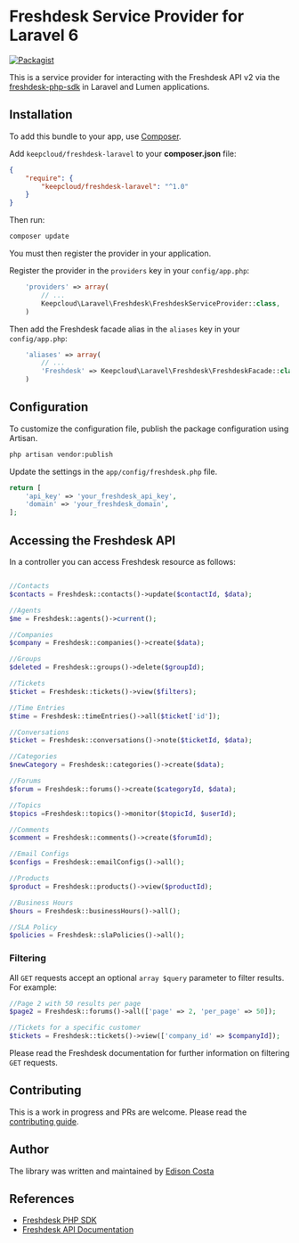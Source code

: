 # Freshdesk Service Provider for Laravel 6

[![Packagist](https://img.shields.io/badge/Packagist-freshdesk--laravel-blue)](https://packagist.org/packages/keepcloud/freshdesk-php-sdk)

This is a service provider for interacting with the Freshdesk API v2 via the 
[freshdesk-php-sdk](https://github.com/keepcloud/freshdesk-php-sdk) in Laravel and Lumen applications.

## Installation

To add this bundle to your app, use [Composer](https://getcomposer.org).

Add `keepcloud/freshdesk-laravel` to your **composer.json** file:

```json
{
    "require": {
        "keepcloud/freshdesk-laravel": "^1.0"
    }
}
```

Then run:
 
 ```sh
 composer update
 ```

You must then register the provider in your application.

Register the provider in the `providers` key in your `config/app.php`:

```php
    'providers' => array(
        // ...
        Keepcloud\Laravel\Freshdesk\FreshdeskServiceProvider::class,
    )
```

Then add the Freshdesk facade alias in the `aliases` key in your `config/app.php`:

```php
    'aliases' => array(
        // ...
        'Freshdesk' => Keepcloud\Laravel\Freshdesk\FreshdeskFacade::class,
    )
```

## Configuration


To customize the configuration file, publish the package configuration using Artisan.

```sh
php artisan vendor:publish
```

Update the settings in the `app/config/freshdesk.php` file.

```php
return [
    'api_key' => 'your_freshdesk_api_key',
    'domain' => 'your_freshdesk_domain',
];
```


## Accessing the Freshdesk API

In a controller you can access Freshdesk resource
as follows: 

```php

//Contacts
$contacts = Freshdesk::contacts()->update($contactId, $data);

//Agents
$me = Freshdesk::agents()->current();

//Companies
$company = Freshdesk::companies()->create($data);

//Groups
$deleted = Freshdesk::groups()->delete($groupId);

//Tickets
$ticket = Freshdesk::tickets()->view($filters);

//Time Entries
$time = Freshdesk::timeEntries()->all($ticket['id']);

//Conversations
$ticket = Freshdesk::conversations()->note($ticketId, $data);

//Categories
$newCategory = Freshdesk::categories()->create($data);

//Forums
$forum = Freshdesk::forums()->create($categoryId, $data);

//Topics
$topics =Freshdesk::topics()->monitor($topicId, $userId);

//Comments
$comment = Freshdesk::comments()->create($forumId);

//Email Configs
$configs = Freshdesk::emailConfigs()->all();

//Products
$product = Freshdesk::products()->view($productId);

//Business Hours
$hours = Freshdesk::businessHours()->all();

//SLA Policy
$policies = Freshdesk::slaPolicies()->all();
```

### Filtering

All `GET` requests accept an optional `array $query` parameter to filter
results. For example:

```php
//Page 2 with 50 results per page
$page2 = Freshdesk::forums()->all(['page' => 2, 'per_page' => 50]);

//Tickets for a specific customer
$tickets = Freshdesk::tickets()->view(['company_id' => $companyId]);
```

Please read the Freshdesk documentation for further information on
filtering `GET` requests.

## Contributing

This is a work in progress and PRs are welcome. Please read the 
[contributing guide](.github/CONTRIBUTING.md).

## Author

The library was written and maintained by [Edison Costa](https://keepcloud.io/) 

## References

* [Freshdesk PHP SDK](https://github.com/keepcloud/freshdesk-php-sdk)
* [Freshdesk API Documentation](https://developer.freshdesk.com/api/)
